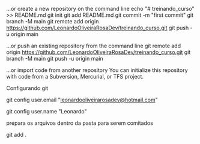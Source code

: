 …or create a new repository on the command line
echo "# treinando_curso" >> README.md
git init
git add README.md
git commit -m "first commit"
git branch -M main
git remote add origin https://github.com/LeonardoOliveiraRosaDev/treinando_curso.git
git push -u origin main


…or push an existing repository from the command line
git remote add origin https://github.com/LeonardoOliveiraRosaDev/treinando_curso.git
git branch -M main
git push -u origin main


…or import code from another repository
You can initialize this repository with code from a Subversion, Mercurial, or TFS project.

Configurando git

git config user.email "leonardooliveirarosadev@hotmail.com"

git config user.name "Leonardo"

prepara os arquivos dentro da pasta para serem comitados

git add . 